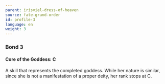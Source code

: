 ```yaml
---
parent: irisviel-dress-of-heaven
source: fate-grand-order
id: profile-3
language: en
weight: 3
---
```


### Bond 3

#### Core of the Goddess: C

A skill that represents the completed goddess.
While her nature is similar, since she is not a manifestation of a proper deity, her rank stops at C.
